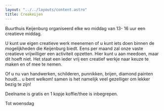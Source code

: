 ```yaml
---
layout: "../../layouts/content.astro"
title: Creakeijen
---
```


Buurthuis Keijenburg organiseerd elke wo middag van 13- 16 uur een creatieve middag.

U kunt uw eigen creatieve werk meenemen of u kunt iets doen binnen de mogelijkheden die Keijenburg biedt.
Eens per maand zal onze vaste creatieve vrijwilliger een activiteit opzetten.
Hier kunt u aan meedoen, maar dit hoeft niet.
Het staat een ieder vrij een creatief werkje naar keuze te maken en of mee te nemen.

Of u nu van handwerken, schilderen, punnikken, brijen, diamond painten houdt... u bent welkom!
samen is het namelijk veel gezelliger om lekker bezig te zijn!

Deelname is gratis en 1 kopje koffie/thee is inbegrepen.

Tot woensdag

